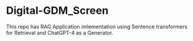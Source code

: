 # Digital-GDM_Screen
This repo has RAG Application imlementation using Sentence transformers for Retrieval and ChatGPT-4 as a Generator.
